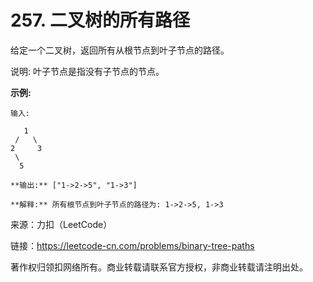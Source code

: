 # 257. 二叉树的所有路径

给定一个二叉树，返回所有从根节点到叶子节点的路径。

说明: 叶子节点是指没有子节点的节点。

**示例:**

```text
输入:

   1
 /   \
2     3
 \
  5

**输出:** ["1->2->5", "1->3"]

**解释:** 所有根节点到叶子节点的路径为: 1->2->5, 1->3
```

来源：力扣（LeetCode）

链接：https://leetcode-cn.com/problems/binary-tree-paths

著作权归领扣网络所有。商业转载请联系官方授权，非商业转载请注明出处。
